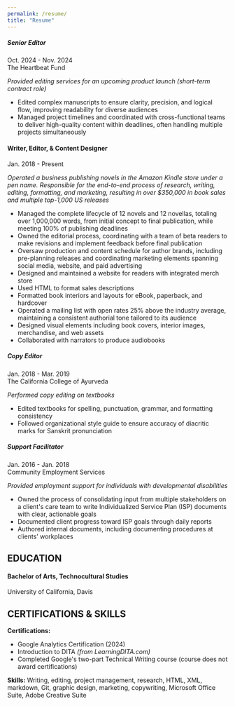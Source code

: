 ```yaml
---
permalink: /resume/
title: "Resume"
---
```


##### Senior Editor							 
Oct. 2024 - Nov. 2024  
The Heartbeat Fund

*Provided editing services for an upcoming product launch (short-term contract role)*



* Edited complex manuscripts to ensure clarity, precision, and logical flow, improving readability for diverse audiences
* Managed project timelines and coordinated with cross-functional teams to deliver high-quality content within deadlines, often handling multiple projects simultaneously

#### Writer, Editor, & Content Designer						 
Jan. 2018 - Present

*Operated a business publishing novels in the Amazon Kindle store under a pen name. Responsible for the end-to-end process of research, writing, editing, formatting, and marketing, resulting in over $350,000 in book sales and multiple top-1,000 US releases*



* Managed the complete lifecycle of 12 novels and 12 novellas, totaling over 1,000,000 words, from initial concept to final publication, while meeting 100% of publishing deadlines
* Owned the editorial process, coordinating with a team of beta readers to make revisions and implement feedback before final publication
* Oversaw production and content schedule for author brands, including pre-planning releases and coordinating marketing elements spanning social media, website, and paid advertising
* Designed and maintained a website for readers with integrated merch store
* Used HTML to format sales descriptions
* Formatted book interiors and layouts for eBook, paperback, and hardcover
* Operated a mailing list with open rates 25% above the industry average, maintaining a consistent authorial tone tailored to its audience
* Designed visual elements including book covers, interior images, merchandise, and web assets
* Collaborated with narrators to produce audiobooks

##### Copy Editor						 
Jan. 2018 - Mar. 2019  
The California College of Ayurveda

*Performed copy editing on textbooks*



* Edited textbooks for spelling, punctuation, grammar, and formatting consistency
* Followed organizational style guide to ensure accuracy of diacritic marks for Sanskrit pronunciation

##### Support Facilitator							 
Jan. 2016 - Jan. 2018  
Community Employment Services

*Provided employment support for individuals with developmental disabilities*



* Owned the process of consolidating input from multiple stakeholders on a client's care team to write Individualized Service Plan (ISP) documents with clear, actionable goals
* Documented client progress toward ISP goals through daily reports
* Authored internal documents, including documenting procedures at clients’ workplaces


## EDUCATION
#### Bachelor of Arts, Technocultural Studies	                                                          		  
University of California, Davis	

         			               			    


## CERTIFICATIONS & SKILLS
**Certifications:** 

* Google Analytics Certification (2024) 
* Introduction to DITA _(from LearningDITA.com)_
* Completed Google's two-part Technical Writing course (course does not award certifications)

**Skills:** Writing, editing, project management, research, HTML, XML, markdown, Git, graphic design, marketing, copywriting, Microsoft Office Suite, Adobe Creative Suite
